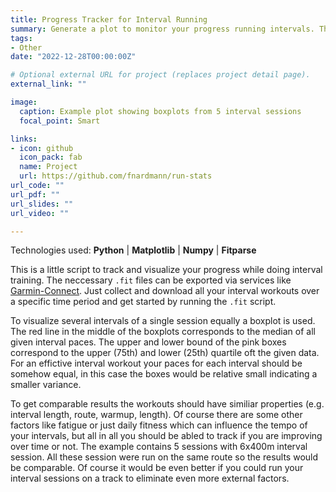 ```yaml
---
title: Progress Tracker for Interval Running
summary: Generate a plot to monitor your progress running intervals. This creates a boxplot for each interval session and shows them side-by-side to oversee your progress over time.
tags:
- Other
date: "2022-12-28T00:00:00Z"

# Optional external URL for project (replaces project detail page).
external_link: ""

image:
  caption: Example plot showing boxplots from 5 interval sessions
  focal_point: Smart

links:
- icon: github
  icon_pack: fab
  name: Project
  url: https://github.com/fnardmann/run-stats
url_code: ""
url_pdf: ""
url_slides: ""
url_video: ""

---
```


Technologies used: **Python** | **Matplotlib** | **Numpy** | **Fitparse**

This is a little script to track and visualize your progress while doing interval training. The neccessary `.fit` files can be exported via services like [Garmin-Connect](https://connect.garmin.com/modern/). Just collect and download all your interval workouts over a specific time period and get started by running the `.fit` script.

To visualize several intervals of a single session equally a boxplot is used. The red line in the middle of the boxplots corresponds to the median of all given interval paces. The upper and lower bound of the pink boxes correspond to the upper (75th) and lower (25th) quartile oft the given data. For an effictive interval workout your paces for each interval should be somehow equal, in this case the boxes would be relative small indicating a smaller variance.

To get comparable results the workouts should have similiar properties (e.g. interval length, route, warmup, length). Of course there are some other factors like fatigue or just daily fitness which can influence the tempo of your intervals, but all in all you should be abled to track if you are improving over time or not. The example contains 5 sessions with 6x400m interval session. All these session were run on the same route so the results would be comparable. Of course it would be even better if you could run your interval sessions on a track to eliminate even more external factors.